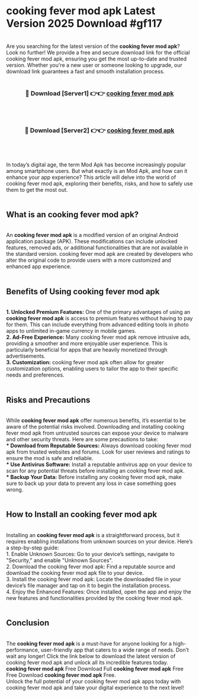 # cooking fever mod apk Latest Version 2025 Download #gf117<br>
<br>
Are you searching for the latest version of the <strong>cooking fever mod apk</strong>? Look no further! We provide a free and secure download link for the official cooking fever mod apk, ensuring you get the most up-to-date and trusted version. Whether you're a new user or someone looking to upgrade, our download link guarantees a fast and smooth installation process.
<br>
<br>
<div align="center">
<h3>🔴 Download [Server1] 👉👉 <a href="https://modyolo.store/cooking_fever_mod_apk">cooking fever mod apk</a></h3><br>
<br>
<h3>🔴 Download [Server2] 👉👉 <a href="https://modyolo.store/=cooking_fever_mod_apk">cooking fever mod apk</a></h3><br>
</div>
<br>
<br>
In today’s digital age, the term Mod Apk has become increasingly popular among smartphone users. But what exactly is an Mod Apk, and how can it enhance your app experience? This article will delve into the world of cooking fever mod apk, exploring their benefits, risks, and how to safely use them to get the most out.
<br>
<br>
<h2>What is an cooking fever mod apk?</h2>
<br>
An <strong>cooking fever mod apk</strong> is a modified version of an original Android application package (APK). These modifications can include unlocked features, removed ads, or additional functionalities that are not available in the standard version. cooking fever mod apk are created by developers who alter the original code to provide users with a more customized and enhanced app experience.
<br>
<br>
<h2>Benefits of Using cooking fever mod apk</h2>
<br>
<strong> 1. Unlocked Premium Features:</strong> One of the primary advantages of using an <strong>cooking fever mod apk</strong> is access to premium features without having to pay for them. This can include everything from advanced editing tools in photo apps to unlimited in-game currency in mobile games.
<br>
<strong> 2. Ad-Free Experience:</strong> Many cooking fever mod apk remove intrusive ads, providing a smoother and more enjoyable user experience. This is particularly beneficial for apps that are heavily monetized through advertisements.
<br>
<strong> 3. Customization:</strong> cooking fever mod apk often allow for greater customization options, enabling users to tailor the app to their specific needs and preferences.
<br>
<br>
<h2>Risks and Precautions</h2>
<br>
While <strong>cooking fever mod apk</strong> offer numerous benefits, it’s essential to be aware of the potential risks involved. Downloading and installing cooking fever mod apk from untrusted sources can expose your device to malware and other security threats. Here are some precautions to take:
<br>
<strong> * Download from Reputable Sources:</strong> Always download cooking fever mod apk from trusted websites and forums. Look for user reviews and ratings to ensure the mod is safe and reliable.
<br>
<strong> * Use Antivirus Software:</strong> Install a reputable antivirus app on your device to scan for any potential threats before installing an cooking fever mod apk.
<br>
<strong> * Backup Your Data:</strong> Before installing any cooking fever mod apk, make sure to back up your data to prevent any loss in case something goes wrong.
<br>
<br>
<h2>How to Install an cooking fever mod apk</h2>
<br>
Installing an <strong>cooking fever mod apk</strong> is a straightforward process, but it requires enabling installations from unknown sources on your device. Here’s a step-by-step guide:
<br>
 1. Enable Unknown Sources: Go to your device’s settings, navigate to "Security," and enable "Unknown Sources".
<br>
 2. Download the cooking fever mod apk: Find a reputable source and download the cooking fever mod apk file to your device.
<br>
 3. Install the cooking fever mod apk: Locate the downloaded file in your device’s file manager and tap on it to begin the installation process.
<br>
 4. Enjoy the Enhanced Features: Once installed, open the app and enjoy the new features and functionalities provided by the cooking fever mod apk.
<br>
<br>
<h2><strong>Conclusion</strong></h2>
<br>
The <strong>cooking fever mod apk</strong> is a must-have for anyone looking for a high-performance, user-friendly app that caters to a wide range of needs. Don’t wait any longer! Click the link below to download the latest version of cooking fever mod apk and unlock all its incredible features today.
<br>
<strong>cooking fever mod apk</strong> Free Download Full <strong>cooking fever mod apk</strong> Free Free Download <strong>cooking fever mod apk</strong> Free.
<br>
Unlock the full potential of your cooking fever mod apk apps today with cooking fever mod apk and take your digital experience to the next level!

